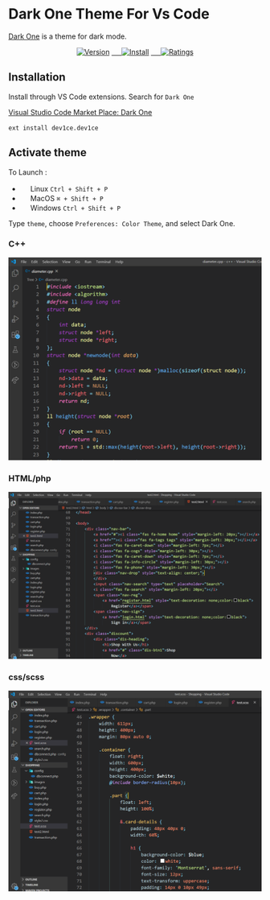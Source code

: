 # Dark One Theme For Vs Code

[Dark One](https://marketplace.visualstudio.com/items?itemName=dev1ce.dev1ce) is a theme for dark mode.

<p align="center">
  <a href="https://marketplace.visualstudio.com/items?itemName=dev1ce.dev1ce">
    <img alt="Version" src="https://vsmarketplacebadge.apphb.com/version/dev1ce.dev1ce.svg?colorA=0288d1&colorB=0277bd&style=for-the-badge"></a>
  <a href="https://marketplace.visualstudio.com/items?itemName=dev1ce.dev1ce">&nbsp;&nbsp;&nbsp;&nbsp;
    <img alt="Install" src="https://vsmarketplacebadge.apphb.com/installs/dev1ce.dev1ce.svg?style=for-the-badge&colorA=ef5350&colorB=ff1744&label=Install"></a>
  <a href="https://marketplace.visualstudio.com/items?itemName=dev1ce.dev1ce">&nbsp;&nbsp;&nbsp;&nbsp;
    <img alt="Ratings" src="https://vsmarketplacebadge.apphb.com/rating-star/dev1ce.dev1ce.svg?style=for-the-badge&colorA=FBBD30&colorB=F2AA08"></a>
 </p>
 

## Installation

Install through VS Code extensions. Search for `Dark One`

[Visual Studio Code Market Place: Dark One](https://marketplace.visualstudio.com/items?itemName=dev1ce.dev1ce)

```
ext install dev1ce.dev1ce
```

## Activate theme

To Launch :

  - <img src="https://www.kernel.org/theme/images/logos/favicon.png" width=16 height=16/> Linux `Ctrl + Shift + P`
  - <img src="https://developer.apple.com/favicon.ico" width=16 height=16/> MacOS `⌘ + Shift + P`
  - <img src="https://www.microsoft.com/favicon.ico" width=16 height=16/> Windows `Ctrl + Shift + P`

Type `theme`, choose `Preferences: Color Theme`, and select Dark One.

### C++

  ![Alt text](Images/cpp.PNG)
  <br />

### HTML/php
  ![Alt text](Images/html.PNG)
  <br />

### css/scss
  ![Alt text](Images/scss.PNG)
 <br />
 


